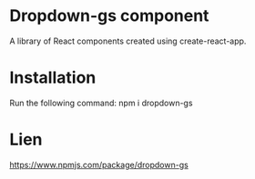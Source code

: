 # Dropdown-gs component

A library of React components created using create-react-app.

# Installation

Run the following command: npm i dropdown-gs

# Lien

https://www.npmjs.com/package/dropdown-gs